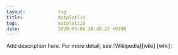 ```yaml
---
layout:            tag
title:             matplotlib
tag:               matplotlib
date:              2020-05-04 10:48:22 +0200
---
```

Add description here.
For more detail, see [Wikipedia][wiki]
[wiki]:
